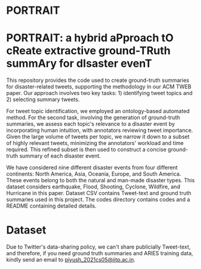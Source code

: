 # PORTRAIT

# PORTRAIT: a hybrid aPproach tO cReate extractive ground-TRuth summAry for dIsaster evenT

This repository provides the code used to create ground-truth summaries for disaster-related tweets, supporting the methodology in our ACM TWEB paper. Our approach involves two key tasks: 1) identifying tweet topics and 2) selecting summary tweets. 

For tweet topic identification, we employed an ontology-based automated method. For the second task, involving the generation of ground-truth summaries, we assess each topic's relevance to a disaster event by incorporating human intuition, with annotators reviewing tweet importance. Given the large volume of tweets per topic, we narrow it down to a subset of highly relevant tweets, minimizing the annotators' workload and time required. This refined subset is then used to construct a concise ground-truth summary of each disaster event.  

We have considered nine different disaster events from four different continents: North America, Asia, Oceania, Europe, and South America. These events belong to both the natural and man-made disaster types. This dataset considers earthquake, Flood, Shooting, Cyclone, Wildfire, and Hurricane in this paper. Dataset CSV contains Tweet-text and ground truth summaries used in this project. The codes directory contains codes and a README containing detailed details.

# Dataset

Due to Twitter's data-sharing policy, we can't share publicially Tweet-text, and therefore, if you need ground truth summaries and ARIES training data, kindly send an email to piyush_2021cs05@iitp.ac.in.
